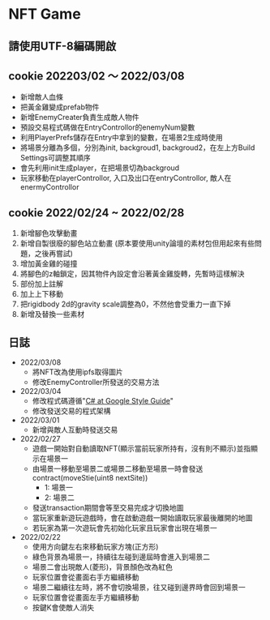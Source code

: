 # NFT Game
## 請使用UTF-8編碼開啟

## cookie 202203/02 ～ 2022/03/08
- 新增敵人血條
- 把黃金雞變成prefab物件
- 新增EnemyCreater負責生成敵人物件
- 預設交易程式碼做在EntryControllor的enemyNum變數
- 利用PlayerPrefs儲存在Entry中拿到的變數，在場景2生成時使用
- 將場景分離為多個，分別為init, backgroud1, backgroud2，在左上方Build Settings可調整其順序
- 會先利用init生成player，在把場景切為backgroud
- 玩家移動在playerControllor, 入口及出口在entryControllor, 敵人在enermyControllor

## cookie 2022/02/24 ~ 2022/02/28
1. 新增腳色攻擊動畫
2. 新增自製很廢的腳色站立動畫 (原本要使用unity論壇的素材包但用起來有些問題，之後再嘗試)
3. 增加黃金雞的碰撞
4. 將腳色的z軸鎖定，因其物件內設定會沿著黃金雞旋轉，先暫時這樣解決
5. 部份加上註解
6. 加上上下移動
7. 把rigidbody 2d的gravity scale調整為0，不然他會受重力一直下掉
8. 新增及替換一些素材

## 日誌
- 2022/03/08
  - 將NFT改為使用ipfs取得圖片
  - 修改EnemyController所發送的交易方法
- 2022/03/04
  - 修改程式碼遵循"[C# at Google Style Guide](https://google.github.io/styleguide/csharp-style.html)"
  - 修改發送交易的程式架構
- 2022/03/01
  - 新增與敵人互動時發送交易
- 2022/02/27
  - 遊戲一開始對自動讀取NFT(顯示當前玩家所持有，沒有則不顯示)並指顯示在場景一
  - 由場景一移動至場景二或場景二移動至場景一時會發送contract(moveStie(uint8 nextSite))
    - 1: 場景一
    - 2: 場景二
  - 發送transaction期間會等至交易完成才切換地圖
  - 當玩家重新遊玩遊戲時，會在啟動遊戲一開始讀取玩家最後離開的地圖
  - 若玩家為第一次遊玩會先初始化玩家且玩家會出現在場景一
- 2022/02/22
  - 使用方向鍵左右來移動玩家方塊(正方形)
  - 綠色背景為場景一，持續往左碰到邊屆時會進入到場景二
  - 場景二會出現敵人(菱形)，背景顏色改為紅色
  - 玩家位置會從畫面右手方繼續移動
  - 場景二繼續往左時，將不會切換場景，往又碰到邊界時會回到場景一
  - 玩家位置會從畫面左手方繼續移動
  - 按鍵K會使敵人消失
